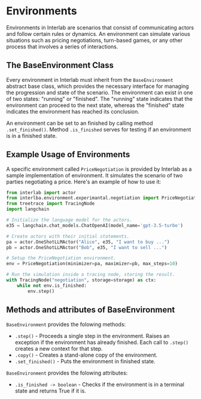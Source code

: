 # Environments

Environments in Interlab are scenarios that consist of communicating actors and follow certain rules or dynamics. An environment can simulate various situations such as pricing negotiations, turn-based games, or any other process that involves a series of interactions.

## The BaseEnvironment Class

Every environment in Interlab must inherit from the `BaseEnvironment` abstract base class, which provides the necessary interface for managing the progression and state of the scenario. The environment can exist in one of two states: "running" or "finished". The "running" state indicates that the environment can proceed to the next state, whereas the "finished" state indicates the environment has reached its conclusion.

An environment can be set to an finished by calling method `.set_finished()`. Method `.is_finished` serves for testing if an environment is in a finished state.

## Example Usage of Environments

A specific environment called `PriceNegotiation` is provided by Interlab as a sample implementation of environment. It simulates the scenario of two parties negotiating a price. Here's an example of how to use it:

```python
from interlab import actor
from interlba.environment.experimantal.negotiation import PriceNegotiation
from treetrace import TracingNode
import langchain

# Initialize the language model for the actors.
e35 = langchain.chat_models.ChatOpenAI(model_name='gpt-3.5-turbo')

# Create actors with their initial statements.
pa = actor.OneShotLLMActor("Alice", e35, "I want to buy ...")
pb = actor.OneShotLLMActor("Bob", e35, "I want to sell ...")

# Setup the PriceNegotiation environment.
env = PriceNegotiation(minimizer=pa, maximizer=pb, max_steps=10)

# Run the simulation inside a tracing node, storing the result.
with TracingNode("negotiation", storage=storage) as ctx:
    while not env.is_finished:
        env.step()
```

## Methods and attributes of BaseEnvironment

`BaseEnvironment` provides the folowing methods:

- `.step()` - Proceeds a single step in the environment. Raises an exception if the environment has already finished. Each call to `.step()` creates a new context for that step.
- `.copy()` - Creates a stand-alone copy of the environment.
- `.set_finished()` - Puts the environment in finished state.


`BaseEnvironment` provides the folowing attributes:

- `.is_finished -> boolean` - Checks if the environment is in a terminal state and returns True if it is.